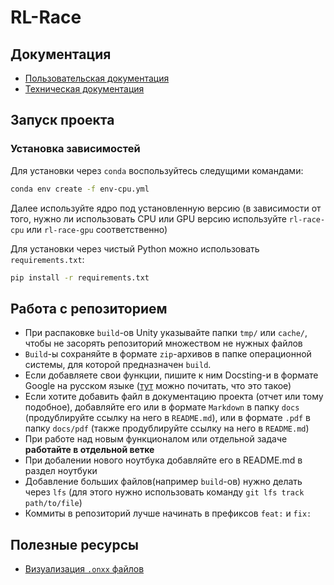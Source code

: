 # RL-Race

## Документация

- [Пользовательская документация](http://2.58.95.58:8080/docs/)
- [Техническая документация](http://2.58.95.58:8080/reference/)

## Запуск проекта

### Установка зависимостей

Для установки через `conda` воспользуйтесь следущими командами:

```bash
conda env create -f env-cpu.yml
```

Далее используйте ядро под установленную версию (в зависимости от того, нужно ли использовать CPU или GPU версию используйте `rl-race-cpu` или `rl-race-gpu` соответственно)

Для установки через чистый Python можно использовать `requirements.txt`:

```bash
pip install -r requirements.txt
```

## Работа с репозиторием

- При распаковке `build`-ов Unity указывайте папки `tmp/` или `cache/`, чтобы не засорять репозиторий множеством не нужных файлов
- `Build`-ы сохраняйте в формате `zip`-архивов в папке операционной системы, для которой предназначен `build`.
- Если добавляете свои функции, пишите к ним Docsting-и в формате Google на русском языке ([тут](https://google.github.io/styleguide/pyguide.html) можно почитать, что это такое)
- Если хотите добавить файл в документацию проекта (отчет или тому подобное), добавляйте его или в формате `Markdown` в папку `docs` (продублируйте ссылку на него в `README.md`), или в формате `.pdf` в папку `docs/pdf` (также продублируйте ссылку на него в `README.md`)
- При работе над новым функционалом или отдельной задаче **работайте в отдельной ветке**
- При добалении нового ноутбука добавляйте его в README.md в раздел ноутбуки
- Добавление больших файлов(например `build`-ов) нужно делать через `lfs` (для этого нужно использовать команду `git lfs track path/to/file`)
- Коммиты в репозиторий лучше начинать в префиксов `feat:` и `fix:`

## Полезные ресурсы

- [Визуализация `.onxx` файлов](https://netron.app)
